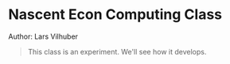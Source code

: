 Nascent Econ Computing Class
============================

Author: Lars Vilhuber

> This class is an experiment. We'll see how it develops.